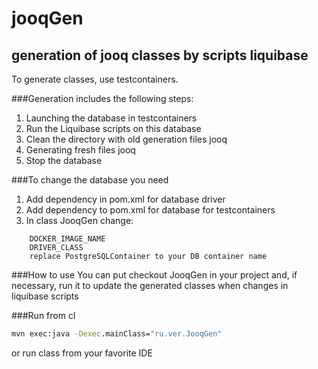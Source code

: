 # jooqGen
## generation of jooq classes by scripts liquibase
To generate classes, use testcontainers.

###Generation includes the following steps:
1) Launching the database in testcontainers
2) Run the Liquibase scripts on this database
3) Clean the directory with old generation files jooq
4) Generating fresh files jooq
5) Stop the database

###To change the database you need
1) Add dependency in pom.xml for database driver
2) Add dependency to pom.xml for database for testcontainers 
3) In class JooqGen change: 
~~~~
    DOCKER_IMAGE_NAME
    DRIVER_CLASS
    replace PostgreSQLContainer to your DB container name
~~~~

###How to use
You can put checkout JooqGen in your project and, if necessary, 
run it to update the generated classes when changes in liquibase scripts

###Run
from cl
```cmd
mvn exec:java -Dexec.mainClass="ru.ver.JooqGen"
```
or run class from your favorite IDE